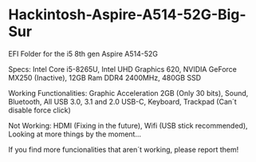 # Hackintosh-Aspire-A514-52G-Big-Sur
EFI Folder for the i5 8th gen Aspire A514-52G

Specs:
Intel Core i5-8265U,
Intel UHD Graphics 620,
NVIDIA GeForce MX250 (Inactive),
12GB Ram DDR4 2400MHz,
480GB SSD

Working Functionalities:
Graphic Acceleration 2GB (Only 30 bits),
Sound,
Bluetooth,
All USB 3.0, 3.1 and 2.0
USB-C,
Keyboard,
Trackpad (Can´t disable force click)

Not Working:
HDMI (Fixing in the future),
Wifi (USB stick recommended),
Looking at more things by the moment...

If you find more funcionalities that aren´t working, please report them!
